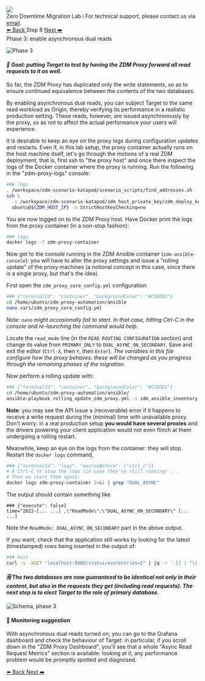 <!-- TOP -->
<div class="top">
  <img class="scenario-academy-logo" src="https://datastax-academy.github.io/katapod-shared-assets/images/ds-academy-2023.svg" />
  <div class="scenario-title-section">
    <span class="scenario-title">Zero Downtime Migration Lab</span>
    <span class="scenario-subtitle">ℹ️ For technical support, please contact us via <a href="mailto:academy@datastax.com">email</a>.</span>
  </div>
</div>

<!-- NAVIGATION -->
<div id="navigation-top" class="navigation-top">
 <a title="Back" href='command:katapod.loadPage?[{"step":"step7"}]' 
   class="btn btn-dark navigation-top-left">⬅️ Back
 </a>
<span class="step-count">Step 8</span>
 <a title="Next" href='command:katapod.loadPage?[{"step":"step9"}]' 
    class="btn btn-dark navigation-top-right">Next ➡️
  </a>
</div>

<!-- CONTENT -->

<div class="step-title">Phase 3: enable asynchronous dual reads</div>

![Phase 3](images/p3.png)

#### _🎯 Goal: putting Target to test by having the ZDM Proxy forward all read requests to it as well._

So far, the ZDM Proxy has duplicated only the _write_ statements,
so as to ensure continued equivalence between the contents of
the two databases.

By enabling asynchronous dual reads, you can subject
Target to the same read workload as Origin, thereby verifying its performance
in a realistic production setting. These reads, however,
are issued asynchronously by the proxy, so as not to affect the actual
performance your users will experience.

It is desirable to keep an eye on the proxy logs during
configuration updates and restarts.
Even if, in this lab setup, the proxy container actually runs on the host machine itself, let's go through the motions of a real ZDM deployment, that is, first ssh to "the proxy host" and once there inspect the logs of the Docker container where the proxy is running. Run the following in the "zdm-proxy-logs" console:

```bash
### logs
. /workspace/zdm-scenario-katapod/scenario_scripts/find_addresses.sh
ssh \
  -i /workspace/zdm-scenario-katapod/zdm_host_private_key/zdm_deploy_key \
  ubuntu@${ZDM_HOST_IP} -o StrictHostKeyChecking=no
```

You are now logged on to the ZDM Proxy host. Have Docker print
the logs from the proxy container (in a non-stop fashion):

```bash
### logs
docker logs -f zdm-proxy-container
```

Now get to the console running in the ZDM Ansible container (`zdm-ansible-console`): you will have to alter
the proxy settings and issue a "rolling update" of the proxy machines (a notional
concept in this case, since there is a single proxy, but that's the idea).

First open the `zdm_proxy_core_config.yml` configuration:

```bash
### {"terminalId": "container", "backgroundColor": "#C5DDD2"}
cd /home/ubuntu/zdm-proxy-automation/ansible
nano vars/zdm_proxy_core_config.yml
```

_Note: `nano` might occasionally fail to start. In that case, hitting Ctrl-C in the console and re-launching the command would help._

Locate the `read_mode` line (in the `READ ROUTING CONFIGURATION` section)
and change its value from `PRIMARY_ONLY` to `DUAL_ASYNC_ON_SECONDARY`.
Save and exit the editor (`Ctrl-X`, then `Y`, then `Enter`).
_The variables in this file configure how the proxy behaves: these will be changed as you progress through the remaining phases of the migration._

Now perform a rolling update with:

```bash
### {"terminalId": "container", "backgroundColor": "#C5DDD2"}
cd /home/ubuntu/zdm-proxy-automation/ansible/
ansible-playbook rolling_update_zdm_proxy.yml -i zdm_ansible_inventory
```

**Note**: you may see the API issue a (recoverable) error
if it happens to receive a
write request during the (minimal) time with unavailable proxy. Don't worry:
in a real production setup **you would have several proxies** and the drivers
powering your client application would not even flinch at them undergoing
a rolling restart.

Meanwhile, keep an eye on the logs from the container:
they will stop.
Restart the `docker logs` command,

```bash
### {"terminalId": "logs", "macrosBefore": ["ctrl_c"]}
# A Ctrl-C to stop the logs (in case they're still running) ...
# Then we start them again:
docker logs zdm-proxy-container 2>&1 | grep "DUAL_ASYNC"
```

The output should contain something like

```
### {"execute": false}
time="2022-[... ...] ,\"ReadMode\":\"DUAL_ASYNC_ON_SECONDARY\" [... ...]
```

Note the `ReadMode: DUAL_ASYNC_ON_SECONDARY` part in the above output.

If you want, check that the application still works by looking for the latest
(timestamped) rows being inserted in the output of:

```bash
### host
curl -s -XGET "localhost:8000/status/eva?entries=2" | jq -r '.[] | "\(.when)\t\(.status)"'
```

#### _🗒️ The two databases are now guaranteed to be identical not only in their content, but also in the requests they get (including read requests). The next step is to elect Target to the role of primary database._

![Schema, phase 3](images/schema3_r.png)

#### 🔎 Monitoring suggestion

With asynchronous dual reads turned on,
you can go to the Grafana dashboard and check
the behaviour of Target: in particular, if you scroll down in the
"ZDM Proxy Dashboard", you'll see that a whole "Async Read Request Metrics"
section is available: looking at it, any performance problem would be promptly
spotted and diagnosed.

<!-- NAVIGATION -->
<div id="navigation-bottom" class="navigation-bottom">
 <a title="Back" href='command:katapod.loadPage?[{"step":"step7"}]'
   class="btn btn-dark navigation-bottom-left">⬅️ Back
 </a>
 <a title="Next" href='command:katapod.loadPage?[{"step":"step9"}]'
    class="btn btn-dark navigation-bottom-right">Next ➡️
  </a>
</div>
